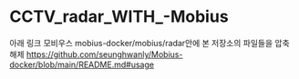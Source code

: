 # CCTV_radar_WITH_-Mobius

아래 링크 모비우스 mobius-docker/mobius/radar안에 본 저장소의 파일들을 압축해제 
https://github.com/seunghwanly/Mobius-docker/blob/main/README.md#usage
